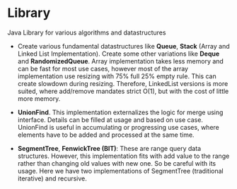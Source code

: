 # Library
Java Library for various algorithms and datastructures

- Create various fundamental datastructures like **Queue**, **Stack** (Array and Linked List Implementation). Create some other variations like **Deque** and **RandomizedQueue**. Array implementation takes less memory and can be fast for most use cases, however most of the array implementation use resizing with 75% full 25% empty rule. This can create slowdown during resizing. Therefore, LinkedList versions is more suited, where add/remove mandates strict O(1), but with the cost of little more memory.

- **UnionFind**. This implementation externalizes the logic for merge using interface. Details can be filled at usage and based on use case.  UnionFind is useful in accumulating or progressing use cases, where elements have to be added and processed at the same time.

- **SegmentTree**, **FenwickTree (BIT)**: These are range query data structures. However, this implementation fits with add value to the range rather than changing old values with new one. So be careful with its usage. Here we have two implementations of SegmentTree (traditional iterative) and recursive.
